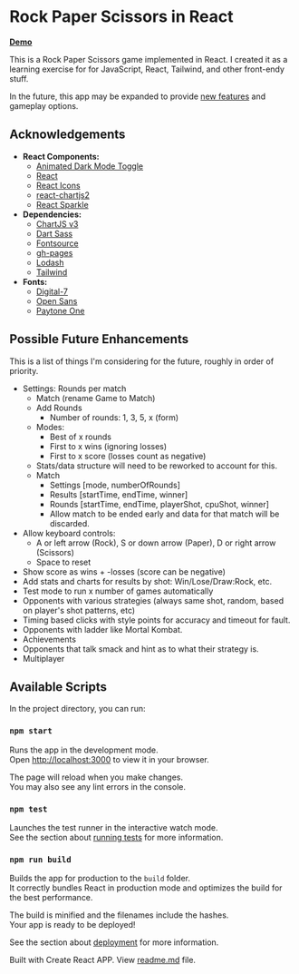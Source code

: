 # Rock Paper Scissors in React

**[Demo](https://daveromsey.github.io/rock-paper-scissors/)**

This is a Rock Paper Scissors game implemented in React. I created it as a learning exercise for for JavaScript, React, Tailwind, and other front-endy stuff.

In the future, this app may be expanded to provide [new features](#possible-future-enhancements) and gameplay options.

## Acknowledgements
- **React Components:**
  - [Animated Dark Mode Toggle](https://github.com/JoseRFelix/react-toggle-dark-mode/)
  - [React](https://reactjs.org/)
  - [React Icons](https://react-icons.github.io/react-icons/)
  - [react-chartjs2](https://github.com/reactchartjs/react-chartjs-2/)
  - [React Sparkle](https://github.com/kmjennison/react-sparkle/)
- **Dependencies:**
  - [ChartJS v3](https://www.chartjs.org/docs/latest/)
  - [Dart Sass](https://github.com/sass/dart-sass/)
  - [Fontsource](https://fontsource.org/)
  - [gh-pages](https://github.com/tschaub/gh-pages/)
  - [Lodash](https://lodash.com/)
  - [Tailwind](https://tailwindcss.com/)
- **Fonts:**
  - [Digital-7](https://www.1001fonts.com/digital-7-font.html)
  - [Open Sans](https://fonts.google.com/specimen/Open+Sans)
  - [Paytone One](https://fonts.google.com/specimen/Paytone+One#standard-styles)


## Possible Future Enhancements

This is a list of things I'm considering for the future, roughly in order of priority.

- Settings: Rounds per match
  - Match (rename Game to Match)
  - Add Rounds
    - Number of rounds: 1, 3, 5, x (form)
  - Modes:
    - Best of x rounds
    - First to x wins (ignoring losses)
    - First to x score (losses count as negative)
  - Stats/data structure will need to be reworked to account for this.
  - Match
    - Settings [mode, numberOfRounds]
    - Results [startTime, endTime, winner]
    - Rounds [startTime, endTime, playerShot, cpuShot, winner]
    - Allow match to be ended early and data for that match will be discarded.
- Allow keyboard controls:
  - A or left arrow (Rock), S or down arrow (Paper), D or right arrow (Scissors)
  - Space to reset
- Show score as  wins + -losses (score can be negative)
- Add stats and charts for results by shot: Win/Lose/Draw:Rock, etc.
- Test mode to run x number of games automatically
- Opponents with various strategies (always same shot, random, based on player's shot patterns, etc)
- Timing based clicks with style points for accuracy and timeout for fault.
- Opponents with ladder like Mortal Kombat.
- Achievements
- Opponents that talk smack and hint as to what their strategy is.
- Multiplayer

## Available Scripts

In the project directory, you can run:

### `npm start`

Runs the app in the development mode.\
Open [http://localhost:3000](http://localhost:3000) to view it in your browser.

The page will reload when you make changes.\
You may also see any lint errors in the console.

### `npm test`

Launches the test runner in the interactive watch mode.\
See the section about [running tests](https://facebook.github.io/create-react-app/docs/running-tests) for more information.

### `npm run build`

Builds the app for production to the `build` folder.\
It correctly bundles React in production mode and optimizes the build for the best performance.

The build is minified and the filenames include the hashes.\
Your app is ready to be deployed!

See the section about [deployment](https://facebook.github.io/create-react-app/docs/deployment) for more information.

Built with Create React APP. View [readme.md](create-react-app-readme.md) file.